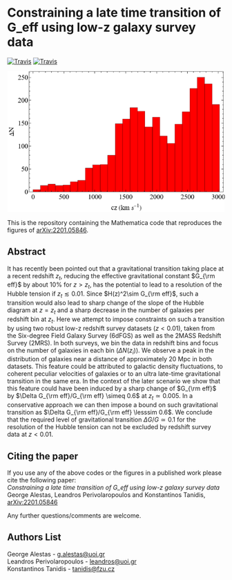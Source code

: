 # Constraining a late time transition of G_eff using low-z galaxy survey data

[![Travis](https://img.shields.io/badge/language-Mathematica-green.svg)]() 
[![Travis](https://img.shields.io/badge/arXiv-2201.05846-orange.svg?style=flat)](https://arxiv.org/abs/2201.05846)

<p align="center">
<img src="preview.png" width="700" title="preview" />
</p>

This is the repository containing the Mathematica code that reproduces the figures of [arXiv:2201.05846](https://arxiv.org/abs/2201.05846).

## Abstract
It has recently been pointed out that a gravitational transition taking place at a recent redshift $z_t$, reducing the effective gravitational constant $G_{\rm eff}$ by about $10\%$ for $z>z_t$, has the potential to lead to a resolution of the Hubble tension if $z_t\lesssim 0.01$. Since $H(z)^2\sim G_{\rm eff}$, such a transition would also lead to sharp change of the slope of the Hubble diagram at $z=z_t$ and a sharp decrease in the number of galaxies per redshift bin at $z_t$. Here we attempt to impose constraints on such a transition by using two robust  low-z redshift survey datasets ($z<0.01$), taken from the Six-degree Field Galaxy Survey (6dFGS) as well as the 2MASS Redshift Survey (2MRS). In both surveys, we bin the data in redshift bins and focus on the number of galaxies in each bin ($\Delta N(z_i)$). We observe a peak in the distribution of galaxies near a distance of approximately 20 Mpc in both datasets. This feature could be attributed to galactic density fluctuations, to coherent peculiar velocities of galaxies  or to an ultra late-time gravitational transition in the same era. In the context of the later scenario we show that this feature could have been induced by a sharp change of $G_{\rm eff}$ by $\Delta G_{\rm eff}/G_{\rm eff} \simeq 0.6$ at $z_t\simeq 0.005$. In a conservative approach we can then impose a bound on such gravitational transition as $\Delta G_{\rm eff}/G_{\rm eff} \lesssim 0.6$. We conclude that the required level of gravitational transition $\Delta G/G \simeq 0.1$ for the resolution of the Hubble tension can not be excluded by redshift survey data at $z<0.01$.

## Citing the paper 
If you use any of the above codes or the figures in a published work please cite the following paper:
<br>*Constraining a late time transition of G_eff using low-z galaxy survey data*
<br>George Alestas, Leandros Perivolaropoulos and Konstantinos Tanidis, [arXiv:2201.05846](https://arxiv.org/abs/2201.05846)

Any further questions/comments are welcome.


## Authors List
George Alestas - <g.alestas@uoi.gr>
<br>Leandros Perivolaropoulos - <leandros@uoi.gr>
<br>Konstantinos Tanidis - <tanidis@fzu.cz>

